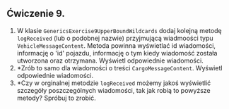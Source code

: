 ## Ćwiczenie 9.

1. W klasie `GenericsExercise9UpperBoundWildcards` dodaj kolejną metodę `logReceived` (lub o podobnej nazwie)
   przyjmującą wiadmoości typu `VehicleMessageContent`. Metoda powinna wyświetlać id wiadomości,
   informację o 'id' pojazdu, informację o tym kiedy wiadomość została utworzona oraz otrzymana.
   Wyświetl odpowiednie wiadomości.
2. *Zrób to samo dla wiadomości o treści `CargoMessageContent`. Wyświetl odpowiednie wiadomości.
3. *Czy w orginalnej metodzie `logReceived` możemy jakoś wyświetlić szczegóły poszczególnych wiadomości,
   tak jak robią to powyższe metody? Spróbuj to zrobić.